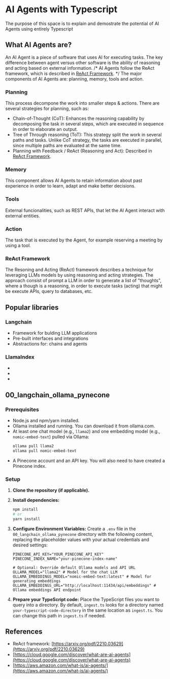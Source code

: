 # AI Agents with Typescript

The purpose of this space is to explain and demostrate the potential of AI Agents using entirely Typescript

## What AI Agents are?

An AI Agent is a piece of software that uses AI for executing tasks. The key difference between agent versus other software is the ability of reasoning and acting based on external information.
/* AI Agents follow the ReAct framework, which is described in [ReAct Framework](##reAct-framework). */
The major components of AI Agents are: planning, memory, tools and action.

### Planning

This process decompone the work into smaller steps & actions. There are several strategies for planning, such as:
- Chain-of-Thought (CoT): Enhances the reasoning capability by decomposing the task in several steps, which are executed in sequence in order to elaborate an output.
- Tree of Through reasoning (ToT): This strategy split the work in several paths and tasks. Unlike CoT strategy, the tasks are executed in parallel, since multiple paths are evaluated at the same time.
- Planning with Feedback / ReAct (Reasoning and Act): Described in [ReAct Framework](##reAct-framework).

### Memory

This component allows AI Agents to retain information about past experience in order to learn, adapt and make better decisions.

### Tools

External funcionalities, such as REST APIs, that let the AI Agent interact with external entities.

### Action

The task that is executed by the Agent, for example reserving a meeting by using a tool.

### ReAct Framework

The Resoning and Acting (ReAct) framework describes a technique for leveraging LLMs models by using reasoning and acting strategies. 
The approach consist of prompt a LLM in order to generate a list of "thoughts", where a though is a reasoning, in order to execute tasks (acting) that might be execute APIs, query to databases, etc.

## Popular libraries

### Langchain
- Framework for bulding LLM applications
- Pre-built interfaces and integrations
- Abstractions for: chains and agents

### LlamaIndex
-
-
-

## 00_langchain_ollama_pynecone

### Prerequisites

*   Node.js and npm/yarn installed.
*   Ollama installed and running. You can download it from ollama.com.
*   At least one chat model (e.g., `llama2`) and one embedding model (e.g., `nomic-embed-text`) pulled via Ollama:
    ```bash
    ollama pull llama2
    ollama pull nomic-embed-text
    ```
*   A Pinecone account and an API key. You will also need to have created a Pinecone index.

### Setup

1.  **Clone the repository (if applicable).**
2.  **Install dependencies:**
    ```bash
    npm install
    # or
    yarn install
    ```
3.  **Configure Environment Variables:**
    Create a `.env` file in the `00_langchain_ollama_pynecone` directory with the following content, replacing the placeholder values with your actual credentials and desired settings:

    ```env
    PINECONE_API_KEY="YOUR_PINECONE_API_KEY"
    PINECONE_INDEX_NAME="your-pinecone-index-name"

    # Optional: Override default Ollama models and API URL
    OLLAMA_MODEL="llama2" # Model for the chat LLM
    OLLAMA_EMBEDDINGS_MODEL="nomic-embed-text:latest" # Model for generating embeddings
    OLLAMA_EMBEDDINGS_URL="http://localhost:11434/api/embeddings" # Ollama embeddings API endpoint
    ```

4.  **Prepare your TypeScript code:**
    Place the TypeScript files you want to query into a directory. By default, `ingest.ts` looks for a directory named `your-typescript-code-directory` in the same location as `ingest.ts`. You can change this path in `ingest.ts` if needed.


## References
- ReAct framework: [https://arxiv.org/pdf/2210.03629](https://arxiv.org/pdf/2210.03629)
- [https://cloud.google.com/discover/what-are-ai-agents](https://cloud.google.com/discover/what-are-ai-agents)
- [https://aws.amazon.com/what-is/ai-agents/](https://aws.amazon.com/what-is/ai-agents/)
